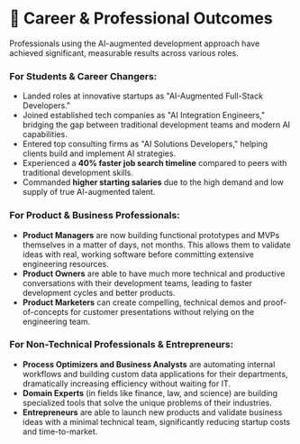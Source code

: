 # 💼 Career & Professional Outcomes

Professionals using the AI-augmented development approach have achieved significant, measurable results across various roles.

### **For Students & Career Changers:**

-   Landed roles at innovative startups as "AI-Augmented Full-Stack Developers."
-   Joined established tech companies as "AI Integration Engineers," bridging the gap between traditional development teams and modern AI capabilities.
-   Entered top consulting firms as "AI Solutions Developers," helping clients build and implement AI strategies.
-   Experienced a **40% faster job search timeline** compared to peers with traditional development skills.
-   Commanded **higher starting salaries** due to the high demand and low supply of true AI-augmented talent.

### **For Product & Business Professionals:**

-   **Product Managers** are now building functional prototypes and MVPs themselves in a matter of days, not months. This allows them to validate ideas with real, working software before committing extensive engineering resources.
-   **Product Owners** are able to have much more technical and productive conversations with their development teams, leading to faster development cycles and better products.
-   **Product Marketers** can create compelling, technical demos and proof-of-concepts for customer presentations without relying on the engineering team.

### **For Non-Technical Professionals & Entrepreneurs:**

-   **Process Optimizers and Business Analysts** are automating internal workflows and building custom data applications for their departments, dramatically increasing efficiency without waiting for IT.
-   **Domain Experts** (in fields like finance, law, and science) are building specialized tools that solve the unique problems of their industries.
-   **Entrepreneurs** are able to launch new products and validate business ideas with a minimal technical team, significantly reducing startup costs and time-to-market.
